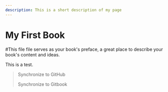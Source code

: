 ```yaml
---
description: This is a short description of my page
---
```


# My First Book

\#This file file serves as your book's preface, a great place to describe your book's content and ideas.

This is a test.

> Synchronize to GitHub
>
> Synchronize to Gitbook

